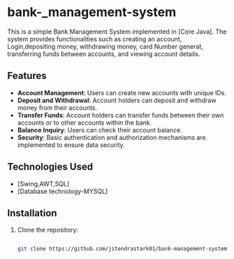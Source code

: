 # bank-_management-system

This is a simple Bank Management System implemented in [Core Java]. The system provides functionalities such as creating an account, Login,depositing money, withdrawing money, card Number generat, transferring funds between accounts, and viewing account details.

## Features

- **Account Management**: Users can create new accounts with unique IDs.
- **Deposit and Withdrawal**: Account holders can deposit and withdraw money from their accounts.
- **Transfer Funds**: Account holders can transfer funds between their own accounts or to other accounts within the bank.
- **Balance Inquiry**: Users can check their account balance.
- **Security**: Basic authentication and authorization mechanisms are implemented to ensure data security.

## Technologies Used

- [Swing,AWT,SQL]
- [Database technology-MYSQL]

## Installation

1. Clone the repository:

   ```bash
   
   git clone https://github.com/jitendrastark01/bank-management-system.git
   
